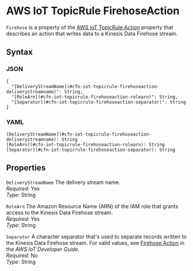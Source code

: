 # AWS IoT TopicRule FirehoseAction<a name="aws-properties-iot-topicrule-firehoseaction"></a>

`Firehose` is a property of the [AWS IoT TopicRule Action](aws-properties-iot-topicrule-action.md) property that describes an action that writes data to a Kinesis Data Firehose stream\.

## Syntax<a name="w4ab1c21c14e1449b5"></a>

### JSON<a name="aws-properties-iot-topicrule-firehoseaction-syntax.json"></a>

```
{
  "[DeliveryStreamName](#cfn-iot-topicrule-firehoseaction-deliverystreamname)": String,
  "[RoleArn](#cfn-iot-topicrule-firehoseaction-rolearn)": String,
  "[Separator](#cfn-iot-topicrule-firehoseaction-separator)": String
}
```

### YAML<a name="aws-properties-iot-topicrule-firehoseaction-syntax.yaml"></a>

```
[DeliveryStreamName](#cfn-iot-topicrule-firehoseaction-deliverystreamname): String
[RoleArn](#cfn-iot-topicrule-firehoseaction-rolearn): String
[Separator](#cfn-iot-topicrule-firehoseaction-separator): String
```

## Properties<a name="w4ab1c21c14e1449b7"></a>

`DeliveryStreamName`  <a name="cfn-iot-topicrule-firehoseaction-deliverystreamname"></a>
The delivery stream name\.  
*Required*: Yes  
*Type*: String

`RoleArn`  <a name="cfn-iot-topicrule-firehoseaction-rolearn"></a>
The Amazon Resource Name \(ARN\) of the IAM role that grants access to the Kinesis Data Firehose stream\.  
*Required*: Yes  
*Type*: String

`Separator`  <a name="cfn-iot-topicrule-firehoseaction-separator"></a>
A character separator that's used to separate records written to the Kinesis Data Firehose stream\. For valid values, see [Firehose Action](https://docs.aws.amazon.com/iot/latest/developerguide/iot-rule-actions.html#firehose-rule) in the *AWS IoT Developer Guide*\.  
*Required*: No  
*Type*: String